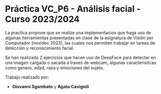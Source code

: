 # Práctica VC_P6 - Análisis facial - Curso 2023/2024

La practica propone que se realize una implementacion que haga uso de algunas herramientas presentadas en clase de la asignatura 
de Visión por Computador (nov/dec 2023), las cuales nos permiten trabajar en tareas de detección y reconocimiento facial. 

Se han realizado 2 ejercicios que hacen uso de DeepFace para detectar en una imagen cargada o sacada a traves de webcam, 
algunas caracterisitcas como genero, edad, raza y emociones del sujeto.



Trabajo realizado por:
- **Giovanni Sgambato** y **Agata Cavigioli**
